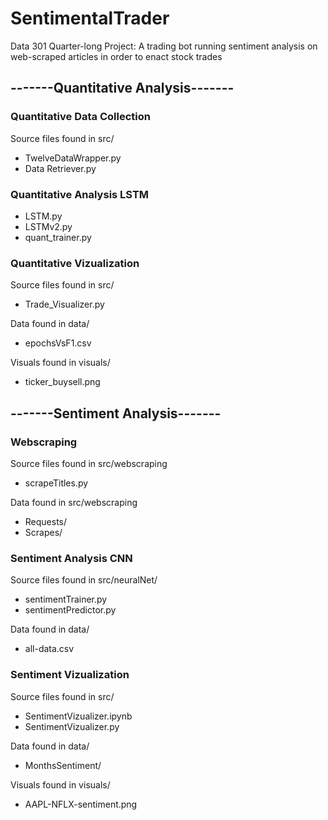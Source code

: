# SentimentalTrader
Data 301 Quarter-long Project: A trading bot running sentiment analysis on web-scraped articles in order to enact stock trades

## -------Quantitative Analysis-------
### Quantitative Data Collection
Source files found in src/
* TwelveDataWrapper.py
* Data Retriever.py

### Quantitative Analysis LSTM
* LSTM.py
* LSTMv2.py
* quant_trainer.py

### Quantitative Vizualization
Source files found in src/
* Trade_Visualizer.py

Data found in data/
* epochsVsF1.csv

Visuals found in visuals/
* ticker_buysell.png

## -------Sentiment Analysis-------
### Webscraping
Source files found in src/webscraping
* scrapeTitles.py

Data found in src/webscraping
* Requests/
* Scrapes/

### Sentiment Analysis CNN
Source files found in src/neuralNet/
* sentimentTrainer.py
* sentimentPredictor.py

Data found in data/
* all-data.csv

### Sentiment Vizualization
Source files found in src/
* SentimentVizualizer.ipynb
* SentimentVizualizer.py

Data found in data/
* MonthsSentiment/

Visuals found in visuals/
* AAPL-NFLX-sentiment.png






